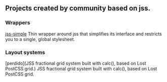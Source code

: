 ## Projects created by community based on jss.

### Wrappers

[jss-simple](https://github.com/ashaffer/jss-simple) Thin wrapper around jss that simplifies its interface and restricts you to a single, global stylesheet.

### Layout systems

[perdido](JSS fractional grid system built with calc(), based on Lost PostCSS grid.) JSS fractional grid system built with calc(), based on Lost PostCSS grid.
